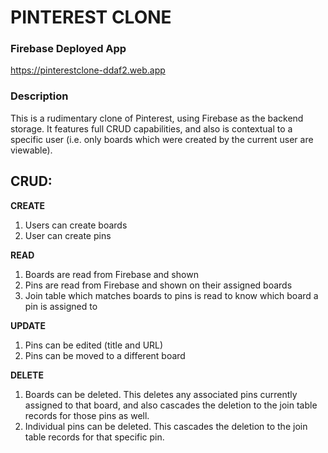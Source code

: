 # PINTEREST CLONE

### Firebase Deployed App

https://pinterestclone-ddaf2.web.app

### Description

This is a rudimentary clone of Pinterest, using Firebase as the backend storage. It features full CRUD capabilities, and also is contextual to a specific user (i.e. only boards which were created by the current user are viewable).

## CRUD:

**CREATE**

1. Users can create boards
2. User can create pins

**READ**

1. Boards are read from Firebase and shown
2. Pins are read from Firebase and shown on their assigned boards
3. Join table which matches boards to pins is read to know which board a pin is assigned to

**UPDATE**

1. Pins can be edited (title and URL)
2. Pins can be moved to a different board

**DELETE**

1. Boards can be deleted. This deletes any associated pins currently assigned to that board, and also cascades the deletion to the join table records for those pins as well.
2. Individual pins can be deleted. This cascades the deletion to the join table records for that specific pin.
